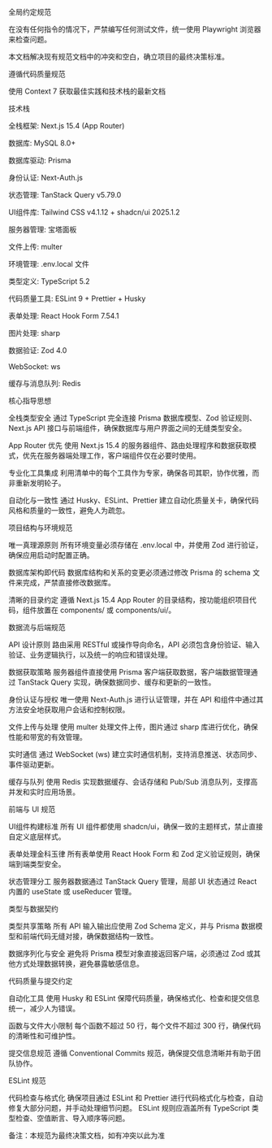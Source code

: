 全局约定规范

在没有任何指令的情况下，严禁编写任何测试文件，统一使用 Playwright 浏览器来检查问题。

本文档解决现有规范文档中的冲突和空白，确立项目的最终决策标准。

遵循代码质量规范

使用 Context 7 获取最佳实践和技术栈的最新文档

技术栈

全栈框架: Next.js 15.4 (App Router)

数据库: MySQL 8.0+

数据库驱动: Prisma

身份认证: Next-Auth.js

状态管理: TanStack Query v5.79.0

UI组件库: Tailwind CSS v4.1.12 + shadcn/ui 2025.1.2

服务器管理: 宝塔面板

文件上传: multer

环境管理: .env.local 文件

类型定义: TypeScript 5.2

代码质量工具: ESLint 9 + Prettier + Husky

表单处理: React Hook Form 7.54.1

图片处理: sharp

数据验证: Zod 4.0

WebSocket: ws

缓存与消息队列: Redis

核心指导思想

全栈类型安全
通过 TypeScript 完全连接 Prisma 数据库模型、Zod 验证规则、Next.js API 接口与前端组件，确保数据库与用户界面之间的无缝类型安全。

App Router 优先
使用 Next.js 15.4 的服务器组件、路由处理程序和数据获取模式，优先在服务器端处理工作，客户端组件仅在必要时使用。

专业化工具集成
利用清单中的每个工具作为专家，确保各司其职，协作优雅，而非重新发明轮子。

自动化与一致性
通过 Husky、ESLint、Prettier 建立自动化质量关卡，确保代码风格和质量的一致性，避免人为疏忽。

项目结构与环境规范

唯一真理源原则
所有环境变量必须存储在 .env.local 中，并使用 Zod 进行验证，确保应用启动时配置正确。

数据库架构即代码
数据库结构和关系的变更必须通过修改 Prisma 的 schema 文件来完成，严禁直接修改数据库。

清晰的目录约定
遵循 Next.js 15.4 App Router 的目录结构，按功能组织项目代码，组件放置在 components/ 或 components/ui/。

数据流与后端规范

API 设计原则
路由采用 RESTful 或操作导向命名，API 必须包含身份验证、输入验证、业务逻辑执行，以及统一的响应和错误处理。

数据获取策略
服务器组件直接使用 Prisma 客户端获取数据，客户端数据管理通过 TanStack Query 实现，确保数据同步、缓存和更新的一致性。

身份认证与授权
唯一使用 Next-Auth.js 进行认证管理，并在 API 和组件中通过其方法安全地获取用户会话和控制权限。

文件上传与处理
使用 multer 处理文件上传，图片通过 sharp 库进行优化，确保性能和带宽的有效管理。

实时通信
通过 WebSocket (ws) 建立实时通信机制，支持消息推送、状态同步、事件驱动更新。

缓存与队列
使用 Redis 实现数据缓存、会话存储和 Pub/Sub 消息队列，支撑高并发和实时应用场景。

前端与 UI 规范

UI组件构建标准
所有 UI 组件都使用 shadcn/ui，确保一致的主题样式，禁止直接自定义底层样式。

表单处理金科玉律
所有表单使用 React Hook Form 和 Zod 定义验证规则，确保端到端类型安全。

状态管理分工
服务器数据通过 TanStack Query 管理，局部 UI 状态通过 React 内置的 useState 或 useReducer 管理。

类型与数据契约

类型共享策略
所有 API 输入输出应使用 Zod Schema 定义，并与 Prisma 数据模型和前端代码无缝对接，确保数据结构一致性。

数据序列化与安全
避免将 Prisma 模型对象直接返回客户端，必须通过 Zod 或其他方式处理数据转换，避免暴露敏感信息。

代码质量与提交约定

自动化工具
使用 Husky 和 ESLint 保障代码质量，确保格式化、检查和提交信息统一，减少人为错误。

函数与文件大小限制
每个函数不超过 50 行，每个文件不超过 300 行，确保代码的清晰性和可维护性。

提交信息规范
遵循 Conventional Commits 规范，确保提交信息清晰并有助于团队协作。

ESLint 规范

代码检查与格式化
确保项目通过 ESLint 和 Prettier 进行代码格式化与检查，自动修复大部分问题，并手动处理细节问题。
ESLint 规则应涵盖所有 TypeScript 类型检查、空值断言、导入顺序等问题。

备注：本规范为最终决策文档，如有冲突以此为准

